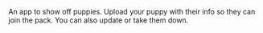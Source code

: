 An app to show off puppies. Upload your puppy with their info so they can join the pack. You can also update or take them down. 
